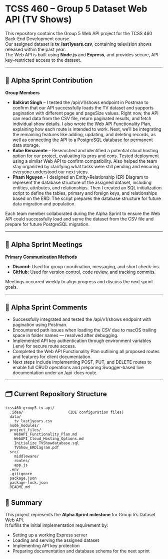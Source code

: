 # TCSS 460 – Group 5 Dataset Web API (TV Shows)

This repository contains the Group 5 Web API project for the TCSS 460 Back-End Development course.  
Our assigned dataset is **tv_last1years.csv**, containing television shows released within the past year.  
The Web API is built using **Node.js** and **Express**, and provides secure, API key–restricted access to the dataset.

---

## 🚀 Alpha Sprint Contribution

**Group Members**

- **Balkirat Singh** – I tested the /api/v1/shows endpoint in Postman to confirm that our API successfully loads the TV dataset and supports pagination with different page and pageSize values. Right now, the API can read data from the CSV file, return paginated results, and fetch individual show details. I also wrote the Web API Functionality Plan, explaining how each route is intended to work. Next, we’ll be integrating the remaining features like adding, updating, and deleting records, as well as connecting the API to a PostgreSQL database for permanent data storage. 
- **Kobe Benavente** – Researched and identified a potential cloud hosting option for our project, evaluating its pros and cons. Tested deployment using a similar Web API to confirm compatibility. Also helped the team stay organized by clarifying what tasks were still pending and ensuring everyone understood our next steps.
- **Pham Nguyen** - I designed an Entity-Relationship (ER) Diagram to represent the database structure of the assigned dataset, including entities, attributes, and relationships. Then I created an SQL initialization script to define the tables, primary and foreign keys, and relationships based on the ERD. The script prepares the database structure for future data migration and population.

Each team member collaborated during the Alpha Sprint to ensure the Web API could successfully load and serve the dataset from the CSV file and prepare for future PostgreSQL migration.

---

## 💬 Alpha Sprint Meetings

**Primary Communication Methods**

- **Discord:** Used for group coordination, messaging, and short check-ins.  
- **GitHub:** Used for version control, code review, and tracking commits.  

Meetings occurred weekly to align progress and discuss the next sprint goals.

---

## 🧠 Alpha Sprint Comments

- Successfully integrated and tested the /api/v1/shows endpoint with pagination using Postman.  
- Encountered path issues when loading the CSV due to macOS trailing space in folder names — resolved after debugging.  
- Implemented API key authentication through environment variables (.env) for secure route access. 
- Completed the Web API Functionality Plan outlining all proposed routes and features for client documentation. 
- Next steps include implementing POST, PUT, and DELETE routes to enable full CRUD operations and preparing Swagger-based live documentation under an /api-docs route.

---

## 🗂️ Current Repository Structure

```
tcss460-group5-tv-api/
  .idea/                    (IDE configuration files)
  data/
    tv_last1years.csv
  node_modules/
  project_files/
    WebAPI_Functionality_Plan.md
    WebAPI_Cloud_Hosting_Options.md
    Initialize_TVShowdatabase.sql
    TVShow_ERDiagram.pdf
  src/
    middleware/
    routes/
    app.js
  .env
  .gitignore
  package.json
  package-lock.json
  README.md
```

## 🧩 Summary

This project represents the **Alpha Sprint milestone** for Group 5’s Dataset Web API.  
It fulfills the initial implementation requirement by:
- Setting up a working Express server  
- Loading and serving the assigned dataset  
- Implementing API key protection  
- Preparing documentation and database schema for the next sprint
